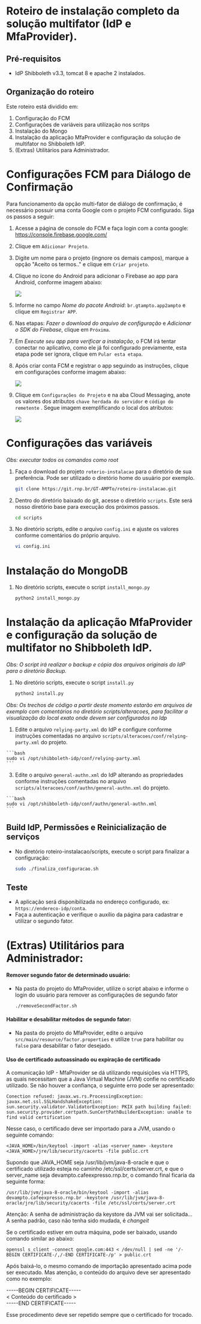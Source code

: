 # Roteiro de instalação completo da solução multifator (IdP e MfaProvider).

## Pré-requisitos

 * IdP Shibboleth v3.3, tomcat 8 e apache 2 instalados.

## Organização do roteiro

Este roteiro está dividido em:

1. Configuração do FCM
2. Configurações de variáveis para utilização nos scritps
3. Instalação do Mongo
4. Instalação da aplicação MfaProvider e configuração da solução de multifator no Shibboleth IdP.
5. (Extras) Utilitários para Administrador.

# Configurações FCM para Diálogo de Confirmação 

Para funcionamento da opção multi-fator de diálogo de confirmação, é necessário possuir uma conta Google com o projeto FCM configurado. Siga os passos a seguir:

1.   Acesse a página de console do FCM e faça login com a conta google: https://console.firebase.google.com/

2.   Clique em `Adicionar Projeto`.

3.   Digite um nome para o projeto (ingnore os demais campos), marque a opção "Aceito os termos.." e clique em `Criar projeto`.

4.   Clique no ícone do Android para adicionar o Firebase ao app para Android, conforme imagem abaixo:

     ![](./images/addapp.png)

5.  Informe no campo *Nome do pacote Android*: `br.gtampto.app2ampto` e clique em `Registrar APP`.

6.   Nas etapas: *Fazer o download do arquivo de configuração* e *Adicionar o SDK do Firebase*, clique em `Próxima`.

7.   Em *Execute seu app para verificar a instalação*, o FCM irá tentar conectar no aplicativo, como ele já foi configurado previamente, esta etapa pode ser ignora, clique em `Pular esta etapa`.

8.   Após criar conta FCM e registrar o app seguindo as instruções, clique em configurações conforme imagem abaixo:

     ![](./images/confcm.png)

9.   Clique em `Configurações do Projeto` e na aba Cloud Messaging, anote os valores dos atributos `chave herdada do servidor` e `código do remetente` .  Segue imagem exemplificando o local dos atributos:

     ![](./images/confcm2.png)

# Configurações das variáveis

*Obs: executar todos os comandos como root*

1.   Faça o download do projeto `roterio-instalacao` para o diretório de sua preferência. Pode ser utilizado o diretório home do usuário por exemplo.

     ```bash
     git clone https://git.rnp.br/GT-AMPTo/roteiro-instalacao.git
     ```

1.   Dentro do diretório baixado do git,  acesse o diretório `scripts`. Este será nosso diretório base para execução dos próximos passos.

      ```bash
     cd scripts
     ```

2.   No diretório scripts, edite o arquivo `config.ini` e ajuste os valores conforme comentários do próprio arquivo.

     ```bash
     vi config.ini
     ```

# Instalação do MongoDB

1.   No diretório scripts, execute o script `install_mongo.py`

      ```bash
      python2 install_mongo.py
      ```

# Instalação da aplicação MfaProvider e configuração da solução de multifator no Shibboleth IdP.

*Obs: O script irá realizar o backup e cópia dos arquivos originais do IdP para o diretório Backup.*

1.  No diretório scripts, execute o script `install.py`
    
     ```bash
     python2 install.py
     ```

*Obs: Os trechos de código a partir deste momento estarão em arquivos de exemplo com comentários no diretório scripts/alteracoes, para facilitar a visualização do local exato onde devem ser configurados no Idp*

1.   Edite o arquivo `relying-party.xml` do IdP e configure conforme instruções comentadas no arquivo `scripts/alteracoes/conf/relying-party.xml` do projeto.
    
    ```bash
    sudo vi /opt/shibboleth-idp/conf/relying-party.xml
    ```
    
3.   Edite o arquivo `general-authn.xml` do IdP alterando as propriedades conforme instruções comentadas no arquivo `scripts/alteracoes/conf/authn/general-authn.xml` do projeto.
    
    ```bash
    sudo vi /opt/shibboleth-idp/conf/authn/general-authn.xml
    ```
 ## Build IdP, Permissões e Reinicialização de serviços

- No diretório roteiro-instalacao/scripts, execute o script para finalizar a configuração:

    ```bash
    sudo ./finaliza_configuracao.sh 
    ```
    
## Teste

- A aplicação será disponibilizada no endereço configurado, ex: `https://endereco-idp/conta`.
- Faça a autenticação e verifique o auxílio da página para cadastrar e utilizar o segundo fator.


# (Extras) Utilitários para Administrador:

#### Remover segundo fator de determinado usuário:

- Na pasta do projeto do MfaProvider,  utilize o script abaixo e informe o login do usuário para remover as configurações de segundo fator

     ```bash
     ./removeSecondFactor.sh
     ```

#### Habilitar e desabilitar métodos de segundo fator:

- Na pasta do projeto do MfaProvider, edite o arquivo  `src/main/resource/factor.properties` e utilize `true` para habilitar ou `false` para desabilitar o fator desejado.

#### Uso de certificado autoassinado ou expiração de certificado

A comunicação IdP - MfaProvider se dá utilizando requisições via HTTPS, as quais necessitam que a Java Virtual Machine (JVM) confie no certificado utilizado.
Se não houver a confiança, o seguinte erro pode ser apresentado:

    Conection refused: javax.ws.rs.ProcessingException: javax.net.ssl.SSLHandshakeException: sun.security.validator.ValidatorException: PKIX path building failed: sun.security.provider.certpath.SunCertPathBuilderException: unable to find valid certification

Nesse caso, o certificado deve ser importado para a JVM, usando o seguinte comando:


```<JAVA_HOME>/bin/keytool -import -alias <server_name> -keystore <JAVA_HOME>/jre/lib/security/cacerts -file public.crt```
    
Supondo que JAVA_HOME seja /usr/lib/jvm/java-8-oracle e que o certificado utilizado esteja no caminho /etc/ssl/certs/server.crt, 
e que o server_name seja devampto.cafeexpresso.rnp.br, o comando final ficaria da seguinte forma:

```/usr/lib/jvm/java-8-oracle/bin/keytool -import -alias devampto.cafeexpresso.rnp.br -keystore /usr/lib/jvm/java-8-oracle/jre/lib/security/cacerts -file /etc/ssl/certs/server.crt```

Atenção: A senha de administração da keystore da JVM vai ser solicitada...  A senha padrão, caso não tenha sido mudada, é *changeit*

Se o certificado estiver em outra máquina, pode ser baixado, usando comando similar ao abaixo:


```openssl s_client -connect google.com:443 < /dev/null | sed -ne '/-BEGIN CERTIFICATE-/,/-END CERTIFICATE-/p' > public.crt ```


Após baixá-lo, o mesmo comando de importação apresentado acima pode ser executado. Mas atenção, o conteúdo do arquivo deve ser
apresentado como no exemplo:

-----BEGIN CERTIFICATE-----  
< Conteúdo do certificado >  
-----END CERTIFICATE-----


Esse procedimento deve ser repetido sempre que o certificado for trocado.